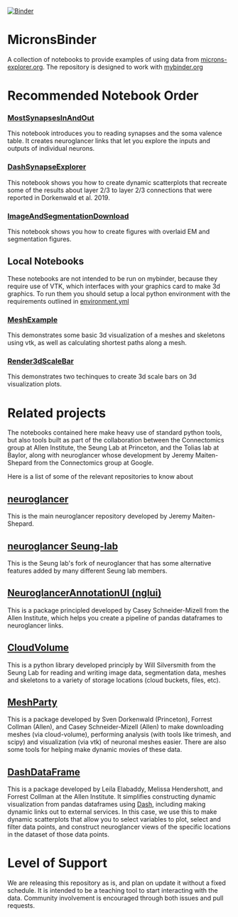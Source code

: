 [![Binder](https://mybinder.org/badge_logo.svg)](https://mybinder.org/v2/gh/AllenInstitute/MicronsBinder/master?urlpath=lab)

# MicronsBinder
A collection of notebooks to provide examples of using data from [microns-explorer.org](https://microns-explorer.org).  The repository is designed to work with [mybinder.org](https://mybinder.org)

# Recommended Notebook Order

### [MostSynapsesInAndOut](notebooks/MostSynapsesInAndOut,ipynb)
This notebook introduces you to reading synapses and the soma valence table.  It creates neuroglancer links that let you explore the inputs and outputs of individual neurons.

###  [DashSynapseExplorer](notebooks/DashSynapseExplorer.ipynb)
This notebook shows you how to create dynamic scatterplots that recreate some of the results about layer 2/3 to layer 2/3 connections that were reported in Dorkenwald et al. 2019.

### [ImageAndSegmentationDownload](notebooks/ImageAndSegmentationDownload.ipynb)
This notebook shows you how to create figures with overlaid EM and segmentation figures.

## Local Notebooks
These notebooks are not intended to be run on mybinder, because they require use of VTK, which interfaces with your graphics card to make 3d graphics.  To run them you should setup a local python environment with the requirements outlined in [environment.yml](environment.yml)

### [MeshExample](notebooks/MeshExample.ipynb)
This demonstrates some basic 3d visualization of a meshes and skeletons using vtk, as well as calculating shortest paths along a mesh.

### [Render3dScaleBar](notebooks/Render3dScaleBar.ipynb)
This demonstrates two techinques to create 3d scale bars on 3d visualization plots.

# Related projects
The notebooks contained here make heavy use of standard python tools, but also tools built as part of the collaboration between the Connectomics group at Allen Institute, the Seung Lab at Princeton, and the Tolias lab at Baylor, along with neuroglancer whose development
by Jeremy Maiten-Shepard from the Connectomics group at Google.

Here is a list of some of the relevant repositories to know about

## [neuroglancer](https://www.github.com/google/neuroglancer)
This is the main neuroglancer repository developed by Jeremy Maiten-Shepard. 

## [neuroglancer Seung-lab](https://www.github.com/seung-lab/neuroglancer)
This is the Seung lab's fork of neuroglancer that has some alternative features
added by many different Seung lab members. 

## [NeuroglancerAnnotationUI (nglui)](https://www.github.com/seung-lab/NeuroglancerAnnotationUI)
This is a package principled developed by Casey Schneider-Mizell from the Allen Institute,
which helps you create a pipeline of pandas dataframes to neuroglancer links.

## [CloudVolume](https://www.github.com/seung-lab/cloud-volume)
This is a python library developed principly by Will Silversmith from the Seung Lab for reading and writing image data, segmentation data, meshes and skeletons to a variety of storage locations (cloud buckets, files, etc).

## [MeshParty](https://www.github.com/sdorkenw/MeshParty)
This is a package developed by Sven Dorkenwald (Princeton), Forrest Collman (Allen),
and Casey Schneider-Mizell (Allen) to make downloading meshes (via cloud-volume),
performing analysis (with tools like trimesh, and scipy) and visualization (via vtk) of neuronal meshes easier.  There are also some tools for helping make dynamic movies of these data.

## [DashDataFrame](https://www.github.com/AllenInstitute/DashDataFrame)
This is a package developed by Leila Elabaddy, Melissa Hendershott, and Forrest Collman at the Allen Institute.  It simplifies constructing dynamic visualization from pandas dataframes using [Dash](https://www.github.com/plotly/dash), including making dynamic links out to external services.  In this case, we use this to make dynamic scatterplots that allow you to select variables to plot, select and filter data points, and construct neuroglancer views of the specific locations in the dataset of those data points.

# Level of Support
We are releasing this repository as is, and plan on update it without a fixed schedule.
It is intended to be a teaching tool to start interacting with the data. Community involvement is encouraged through both issues and pull requests.

